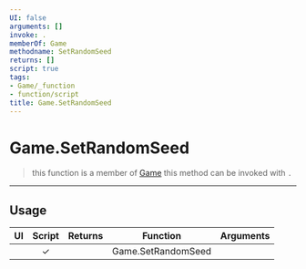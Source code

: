 ```yaml
---
UI: false
arguments: []
invoke: .
memberOf: Game
methodname: SetRandomSeed
returns: []
script: true
tags:
- Game/_function
- function/script
title: Game.SetRandomSeed
---
```

# Game.SetRandomSeed
> this function is a member of [Game](civ-6/lua/Game.md)
> this method can be invoked with `.`
-----
## Usage
|  UI | Script | Returns | Function | Arguments |
|:---:|:------:|-------:|:--------:|:---------|
| |✓||Game.SetRandomSeed||
